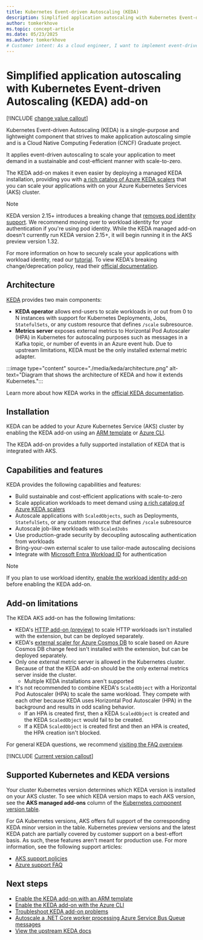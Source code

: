 ```yaml
---
title: Kubernetes Event-driven Autoscaling (KEDA)
description: Simplified application autoscaling with Kubernetes Event-driven Autoscaling (KEDA) add-on.
author: tomkerkhove
ms.topic: concept-article
ms.date: 05/23/2025
ms.author: tomkerkhove
# Customer intent: As a cloud engineer, I want to implement event-driven autoscaling in my Kubernetes environment using KEDA, so that I can optimize my application performance and resource usage while ensuring cost efficiency.
---
```


# Simplified application autoscaling with Kubernetes Event-driven Autoscaling (KEDA) add-on

[!INCLUDE [change value callout](./includes/keda/change-value-callout.md)]

Kubernetes Event-driven Autoscaling (KEDA) is a single-purpose and lightweight component that strives to make application autoscaling simple and is a Cloud Native Computing Federation (CNCF) Graduate project.

It applies event-driven autoscaling to scale your application to meet demand in a sustainable and cost-efficient manner with scale-to-zero.

The KEDA add-on makes it even easier by deploying a managed KEDA installation, providing you with [a rich catalog of Azure KEDA scalers][keda-scalers] that you can scale your applications with on your Azure Kubernetes Services (AKS) cluster.

> [!NOTE]
> KEDA version 2.15+ introduces a breaking change that [removes pod identity support](https://github.com/kedacore/keda/issues/5035). We recommend moving over to workload identity for your authentication if you're using pod identity. While the KEDA managed add-on doesn't currently run KEDA version 2.15+, it will begin running it in the AKS preview version 1.32.
>
> For more information on how to securely scale your applications with workload identity, read our [tutorial][keda-workload-identity]. To view KEDA's breaking change/deprecation policy, read their [official documentation][keda-support-policy].

## Architecture

[KEDA][keda] provides two main components:

- **KEDA operator** allows end-users to scale workloads in or out from 0 to N instances with support for Kubernetes Deployments, Jobs, `StatefulSets`, or any custom resource that defines `/scale` subresource.
- **Metrics server** exposes external metrics to Horizontal Pod Autoscaler (HPA) in Kubernetes for autoscaling purposes such as messages in a Kafka topic, or number of events in an Azure event hub. Due to upstream limitations, KEDA must be the only installed external metric adapter.

:::image type="content" source="./media/keda/architecture.png" alt-text="Diagram that shows the architecture of KEDA and how it extends Kubernetes.":::

Learn more about how KEDA works in the [official KEDA documentation][keda-architecture].

## Installation

KEDA can be added to your Azure Kubernetes Service (AKS) cluster by enabling the KEDA add-on using an [ARM template][keda-arm] or [Azure CLI][keda-cli].

The KEDA add-on provides a fully supported installation of KEDA that is integrated with AKS.

## Capabilities and features

KEDA provides the following capabilities and features:

- Build sustainable and cost-efficient applications with scale-to-zero
- Scale application workloads to meet demand using [a rich catalog of Azure KEDA scalers][keda-scalers]
- Autoscale applications with `ScaledObjects`, such as Deployments, `StatefulSets`, or any custom resource that defines `/scale` subresource
- Autoscale job-like workloads with `ScaledJobs`
- Use production-grade security by decoupling autoscaling authentication from workloads
- Bring-your-own external scaler to use tailor-made autoscaling decisions
- Integrate with [Microsoft Entra Workload ID][workload-identity] for authentication

> [!NOTE]
> If you plan to use workload identity, [enable the workload identity add-on][workload-identity-deploy] before enabling the KEDA add-on.

## Add-on limitations

The KEDA AKS add-on has the following limitations:

- KEDA's [HTTP add-on (preview)][keda-http-add-on] to scale HTTP workloads isn't installed with the extension, but can be deployed separately.
- KEDA's [external scaler for Azure Cosmos DB][keda-cosmos-db-scaler] to scale based on Azure Cosmos DB change feed isn't installed with the extension, but can be deployed separately.
- Only one external metric server is allowed in the Kubernetes cluster. Because of that the KEDA add-on should be the only external metrics server inside the cluster.
  - Multiple KEDA installations aren't supported
- It's not recommended to combine KEDA's `ScaledObject` with a Horizontal Pod Autoscaler (HPA) to scale the same workload. They compete with each other because KEDA uses Horizontal Pod Autoscaler (HPA) in the background and results in odd scaling behavior.
  - If an HPA is created first, then a KEDA `ScaledObject` is created and the KEDA `ScaledObject` would fail to be created.
  - If a KEDA `ScaledObject` is created first and then an HPA is created, the HPA creation isn't blocked.

For general KEDA questions, we recommend [visiting the FAQ overview][keda-faq].

[!INCLUDE [Current version callout](./includes/keda/keda-workload-identity-callout.md)]

## Supported Kubernetes and KEDA versions

Your cluster Kubernetes version determines which KEDA version is installed on your AKS cluster. To see which KEDA version maps to each AKS version, see the **AKS managed add-ons** column of the [Kubernetes component version table](./supported-kubernetes-versions.md#aks-components-breaking-changes-by-version).

For GA Kubernetes versions, AKS offers full support of the corresponding KEDA minor version in the table. Kubernetes preview versions and the latest KEDA patch are partially covered by customer support on a best-effort basis. As such, these features aren't meant for production use. For more information, see the following support articles:

- [AKS support policies][support-policies]
- [Azure support FAQ][azure-support-faq]

## Next steps

- [Enable the KEDA add-on with an ARM template][keda-arm]
- [Enable the KEDA add-on with the Azure CLI][keda-cli]
- [Troubleshoot KEDA add-on problems][keda-troubleshoot]
- [Autoscale a .NET Core worker processing Azure Service Bus Queue messages][keda-sample]
- [View the upstream KEDA docs][keda]

<!-- LINKS - internal -->
[keda-cli]: keda-deploy-add-on-cli.md
[keda-arm]: keda-deploy-add-on-arm.md
[keda-troubleshoot]: /troubleshoot/azure/azure-kubernetes/troubleshoot-kubernetes-event-driven-autoscaling-add-on?context=/azure/aks/context/aks-context
[workload-identity]: ./workload-identity-overview.md
[workload-identity-deploy]: ./workload-identity-deploy-cluster.md
[support-policies]: ./support-policies.md
[keda-workload-identity]: ./keda-workload-identity.md

<!-- LINKS - external -->
[keda]: https://keda.sh/
[keda-architecture]: https://keda.sh/docs/latest/concepts/
[keda-faq]: https://keda.sh/docs/2.14/faq/
[keda-sample]: https://github.com/kedacore/sample-dotnet-worker-servicebus-queue
[keda-scalers]: https://keda.sh/docs/scalers/
[keda-http-add-on]: https://github.com/kedacore/http-add-on
[keda-cosmos-db-scaler]: https://github.com/kedacore/external-scaler-azure-cosmos-db
[azure-support-faq]: https://azure.microsoft.com/support/legal/faq/
[keda-support-policy]: https://github.com/kedacore/governance/blob/main/DEPRECATIONS.md
